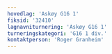 ```yaml
---
hovedlag: 'Askøy G16 1'
fiksid: '32410'
lagnavniturnering: 'Askøy G16 1'
turneringskategori: 'G16 1 div.'
kontaktperson: 'Roger Granheim'
---
```

